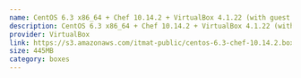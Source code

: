 ```yaml
---
name: CentOS 6.3 x86_64 + Chef 10.14.2 + VirtualBox 4.1.22 (with guest additions)
description: CentOS 6.3 x86_64 + Chef 10.14.2 + VirtualBox 4.1.22 (with guest additions)
provider: VirtualBox
link: https://s3.amazonaws.com/itmat-public/centos-6.3-chef-10.14.2.box
size: 445MB
category: boxes
---
```

